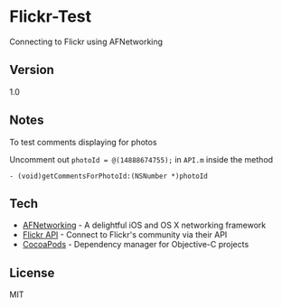 Flickr-Test
===========
Connecting to Flickr using AFNetworking

Version
----
1.0

Notes
----
To test comments displaying for photos 
 
 Uncomment out `photoId = @(14888674755);` in `API.m` inside the method
 
 ```- (void)getCommentsForPhotoId:(NSNumber *)photoId```


Tech
-----------

* [AFNetworking] - A delightful iOS and OS X networking framework
* [Flickr API] - Connect to Flickr's community via their API
* [CocoaPods] - Dependency manager for Objective-C projects

License
----

MIT

[AFNetworking]:https://github.com/AFNetworking/AFNetworking
[Flickr API]:https://www.flickr.com/services/api/
[CocoaPods]:http://cocoapods.org/
